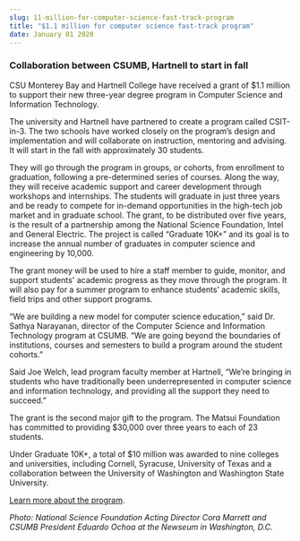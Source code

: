 ```yaml
---
slug: 11-million-for-computer-science-fast-track-program
title: "$1.1 million for computer science fast-track program"
date: January 01 2020
---
```


 
<h3>Collaboration between CSUMB, Hartnell to start in fall</h3>
<p>
  CSU Monterey Bay and Hartnell College have received a grant of $1.1 million to
  support their new three-year degree program in Computer Science and
  Information Technology.
</p>
<p>
  The university and Hartnell have partnered to create a program called
  CSIT-in-3. The two schools have worked closely on the program’s design and
  implementation and will collaborate on instruction, mentoring and advising. It
  will start in the fall with approximately 30 students.
</p>
<p>
  They will go through the program in groups, or cohorts, from enrollment to
  graduation, following a pre-determined series of courses. Along the way, they
  will receive academic support and career development through workshops and
  internships. The students will graduate in just three years and be ready to
  compete for in-demand opportunities in the high-tech job market and in
  graduate school. The grant, to be distributed over five years, is the result
  of a partnership among the National Science Foundation, Intel and General
  Electric. The project is called “Graduate 10K+” and its goal is to increase
  the annual number of graduates in computer science and engineering by 10,000.
</p>
<p>
  The grant money will be used to hire a staff member to guide, monitor, and
  support students' academic progress as they move through the program. It will
  also pay for a summer program to enhance students’ academic skills, field
  trips and other support programs.
</p>
<p>
  “We are building a new model for computer science education,” said Dr. Sathya
  Narayanan, director of the Computer Science and Information Technology program
  at CSUMB. “We are going beyond the boundaries of institutions, courses and
  semesters to build a program around the student cohorts.”
</p>
<p>
  Said Joe Welch, lead program faculty member at Hartnell, “We’re bringing in
  students who have traditionally been underrepresented in computer science and
  information technology, and providing all the support they need to succeed.”
</p>
<p>
  The grant is the second major gift to the program. The Matsui Foundation has
  committed to providing $30,000 over three years to each of 23 students.
</p>
<p>
  Under Graduate 10K+, a total of $10 million was awarded to nine colleges and
  universities, including Cornell, Syracuse, University of Texas and a
  collaboration between the University of Washington and Washington State
  University.
</p>
<p><a href="https://csumb.edu/csitin3">Learn more about the program</a>.</p>
<p>
  <em
    >Photo: National Science Foundation Acting Director Cora Marrett and CSUMB
    President Eduardo Ochoa at the Newseum in Washington, D.C.</em
  >
</p>
<p></p>
 
